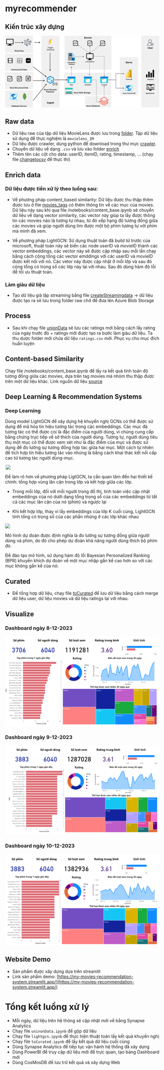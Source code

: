 # myrecommender
## Kiến trúc xây dựng
![Toàn bộ kiến trúc](imgs/full-diagram.png)

## Raw data
- Dữ liệu raw của tập dữ liệu MovieLens được lưu trong [folder](data). Tập dữ liệu sử dụng để thực nghiệm là `movielens_1M`
- Dữ liệu được crawler, dùng python để download trong thư mực [crawler](crawler).
- Chuyển dữ liệu về dạng `.csv` và lưu vào folder [enrich](enrich)
- Thêm tên các cột cho data: userID, itemID, rating, timestamp, ... (chạy file [changetocsv](notebooks\changetocsv.ipynb) để thực thi)
## Enrich data
### Dữ liệu được tiền xử lý theo luồng sau:
- Về phương pháp content_based similarity: Dữ liệu được thu thập thêm được lưu ở file [movies_tags](raw/ml-1m-movies_tags.txt) có thêm thông tin về các mục của movies. Dữ liệu này sau khi qua file /notebooks/content_base.ipynb sẽ chuyển dữ liệu về dạng vector similarity, các vector này giúp ta lấy được thông tin các movies nào là tương tự nhau, từ đó xếp hạng độ tương đồng giữa các movies và giúp người dùng tìm được một bộ phim tương tự với phim mà mình đã xem.

- Về phương pháp LightGCN: Sử dụng thuật toán đã build từ trước của microsoft, thuật toán này sẽ biến các node userID và movieID thành các vector embeddings, các vector này sẽ được cập nhập sau mỗi lần chạy bằng cách cộng tổng các vector emddings với các userID và movieID được kết nối với nó. Các vetor này được cập nhật ở mỗi lớp và sau đó cộng tổng có trọng số các lớp này lại với nhau. Sau đó dùng hàm độ lỗi để tối ưu thuật toán.

### Làm giàu dữ liệu
- Tạo dữ liệu giả lập streaming bằng file [createStreamingdata](notebooks/createStreamingdata.ipynb) -> dữ liệu được tạo ra sẽ lưu trong folder raw chờ để đưa lên Azure Blob Storage


## Process
- Sau khi chạy file [unionData](unionData.ipynb) sẽ lưu các ratings mới bằng cách lấy rating của ngày trước đó + ratings mới được tạo ra bước làm giàu dữ liệu. Ta thu dược folder mới chứa dữ liệu `ratings.csv` mới. Phục vụ cho mục đích huấn luyện

## Content-based Similarity 
Chạy file /notebooks/content_base.ipynb để lấy ra kết quả tính toán độ tương đồng giữa các movies, dựa trên tag movies mà nhóm thu thập được trên một dữ liệu khác. Link nguồn dữ liệu [source](https://github.com/xuChenSJTU/Movielens-1m-10m-20m-with-tags)

## Deep Learning & Recommendation Systems

### Deep Learning
Dùng model LightGCN để xây dựng hệ khuyến nghị
GCNs có thể được sử dụng để mã hóa tín hiệu tương tác trong các embeddings. Các mục đã tương tác có thể được coi là đặc điểm của người dùng, vì chúng cung cấp bằng chứng trực tiếp về sở thích của người dùng. Tương tự, người dùng tiêu thụ một mục có thể được xem xét như là đặc điểm của mục và được sử dụng để đo lường sự tương đồng hợp tác giữa hai mục. Một cách tự nhiên để tích hợp tín hiệu tương tác vào nhúng là bằng cách khai thác kết nối cấp cao từ tương tác người dùng-mục.

<img src="https://recodatasets.z20.web.core.windows.net/images/High_order_connectivity.png" width=500 style="display:block; margin-left:auto; margin-right:auto;">

Để làm rõ hơn về phương pháp LigtGCN, ta cần quan tâm đến hai thiết kế chính: tổng hợp vùng lân cận trong lớp và kết hợp giữa các lớp.
-	Trong mỗi lớp, đối với mỗi người trong đồ thị, tính toán việc cập nhật embeddings của nó dưới dạng tổng trọng số của các embeddings từ tất cả các mục lân cận của nó (phim) và ngược lại

-	Khi kết hợp lớp, thay vì lấy embeddings của lớp K cuối cùng, LightGCN tính tổng có trọng số của các phần nhúng ở các lớp khác nhau 


<img src="https://recodatasets.z20.web.core.windows.net/images/lightGCN-model.jpg" width=600 style="display:block; margin-left:auto; margin-right:auto;">

Mô hình dự đoán được định nghĩa là đo lường sự tương đồng giữa người dùng và phim, do đó cho phép dự đoán khả năng người dùng thích bộ phim đó.


Để đào tạo mô hình, sử dụng hàm độ lỗi  Bayesian Personalized Ranking (BPR) khuyến khích dự đoán về một mục nhập gần kề cao hơn so với các mục không gần kề của nó:


## Curated
- Để tổng hợp dữ liệu, chạy file [toCurated](toCurated.ipynb) để lưu dữ liệu bằng cách merge dữ liệu user, dữ liệu movies và dữ liệu ratings lại với nhau.

## Visualize
### Dashboard ngày 8-12-2023
![Alt text](imgs/08-12-2023.png)
### Dashboard ngày 9-12-2023
![Alt text](imgs/09-12-2023.png)
### Dashboard ngày 10-12-2023
![Alt text](imgs/10-12-2023.png)

## Website Demo
- Sản phẩm được xây dựng dựa trên streamlit
- Link sản phẩm demo: [https://my-movies-recommendation-system.streamlit.app/](https://my-movies-recommendation-system.streamlit.app/)

# Tổng kết luồng xử lý
- Mỗi ngày, dữ liệu trên hệ thóng sẽ cập nhật mới về bằng Synapse Analytics
- Chạy file `uninonData.ipynb` để gộp dữ liệu
- Chạy file `lightgcn.ipynb` để thực hiện thuật toán lấy kết quả khuyến nghị
- Chạy file `toCurated.ipynb` để lấy kết quả dữ liệu cuối cùng
- Dùng Synapse Analytics để tiếp tục vận hành hệ thống đã xây dựng
- Dùng PowerBI để truy cập dữ liệu mới để trực quan, tạo bảng Dashboard mới
- Dùng CosMosDB để lưu trữ kết quả và xây dựng Web

